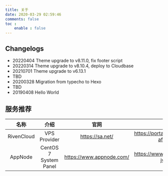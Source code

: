 ```yaml
---
title: 关于
date: 2020-03-29 02:59:46
comments: false
toc : 
    enable : false
---
```

## Changelogs

* 20220404 Theme upgrade to v8.11.0, fix footer script
* 20220314 Theme upgrade to v8.10.4, deploy to Cloudbase
* 20210701 Theme upgrade to v6.13.1
* TBD
* 20200328 Migration from typecho to Hexo
* TBD
* 20190408 Hello World

## 服务推荐

|    名称    |          介绍          |           官网           |                  AFF                  |
| :--------: | :--------------------: | :----------------------: | :-----------------------------------: |
| RivenCloud |      VPS Provider      |     https://sa.net/      | https://portal.sa.net/aff.php?aff=202 |
|  AppNode   | CentOS 7  System Panel | https://www.appnode.com/ |    https://www.appnode.com/?jwzqtr    |

